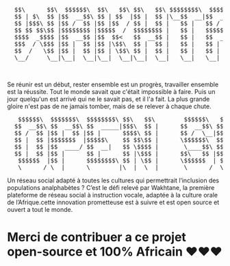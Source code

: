 <pre>
  $$\      $$\  $$$$$$\  $$\   $$\ $$\   $$\ $$$$$$$$\  $$$$$$\  $$\   $$\ $$$$$$$$\ 
  $$ | $\  $$ |$$  __$$\ $$ | $$  |$$ |  $$ |\__$$  __|$$  __$$\ $$$\  $$ |$$  _____|
  $$ |$$$\ $$ |$$ /  $$ |$$ |$$  / $$ |  $$ |   $$ |   $$ /  $$ |$$$$\ $$ |$$ |      
  $$ $$ $$\$$ |$$$$$$$$ |$$$$$  /  $$$$$$$$ |   $$ |   $$$$$$$$ |$$ $$\$$ |$$$$$\    
  $$$$  _$$$$ |$$  __$$ |$$  $$<   $$  __$$ |   $$ |   $$  __$$ |$$ \$$$$ |$$  __|   
  $$$  / \$$$ |$$ |  $$ |$$ |\$$\  $$ |  $$ |   $$ |   $$ |  $$ |$$ |\$$$ |$$ |      
  $$  /   \$$ |$$ |  $$ |$$ | \$$\ $$ |  $$ |   $$ |   $$ |  $$ |$$ | \$$ |$$$$$$$$\ 
  \__/     \__|\__|  \__|\__|  \__|\__|  \__|   \__|   \__|  \__|\__|  \__|\________|
  
 </pre>
 
Se réunir est un début, rester ensemble est un progrès, travailler ensemble est la réussite. Tout le monde savait que c'était impossible à faire. Puis un jour quelqu'un est    arrivé qui ne le savait pas, et il l'a fait. La plus grande gloire n'est pas de ne jamais tomber, mais de se relever à chaque chute.

<pre>
   $$$$$$\  $$$$$$$\  $$$$$$$$\ $$\   $$\        $$$$$$\   $$$$$$\  $$\   $$\ $$$$$$$\   $$$$$$\  $$$$$$$$\ 
  $$  __$$\ $$  __$$\ $$  _____|$$$\  $$ |      $$  __$$\ $$  __$$\ $$ |  $$ |$$  __$$\ $$  __$$\ $$  _____|
  $$ /  $$ |$$ |  $$ |$$ |      $$$$\ $$ |      $$ /  \__|$$ /  $$ |$$ |  $$ |$$ |  $$ |$$ /  \__|$$ |      
  $$ |  $$ |$$$$$$$  |$$$$$\    $$ $$\$$ |      \$$$$$$\  $$ |  $$ |$$ |  $$ |$$$$$$$  |$$ |      $$$$$\    
  $$ |  $$ |$$  ____/ $$  __|   $$ \$$$$ |       \____$$\ $$ |  $$ |$$ |  $$ |$$  __$$< $$ |      $$  __|   
  $$ |  $$ |$$ |      $$ |      $$ |\$$$ |      $$\   $$ |$$ |  $$ |$$ |  $$ |$$ |  $$ |$$ |  $$\ $$ |      
   $$$$$$  |$$ |      $$$$$$$$\ $$ | \$$ |      \$$$$$$  | $$$$$$  |\$$$$$$  |$$ |  $$ |\$$$$$$  |$$$$$$$$\ 
   \______/ \__|      \________|\__|  \__|       \______/  \______/  \______/ \__|  \__| \______/ \________|
</pre>
Un réseau social adapté à toutes les cultures qui permettrait l’inclusion des populations analphabètes ? C’est le défi relevé par Wakhtane, la première plateforme de réseau social à instruction vocale, adaptée à la culture orale de l’Afrique.cette innovation prometteuse est à suivre et est open source et ouvert a tout le monde.


# Merci de contribuer a ce projet open-source et 100% Africain ❤❤❤



